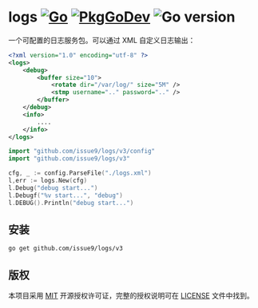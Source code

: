 logs
[![Go](https://github.com/issue9/logs/workflows/Go/badge.svg)](https://github.com/issue9/logs/actions?query=workflow%3AGo)
[![PkgGoDev](https://pkg.go.dev/badge/github.com/issue9/logs/v3)](https://pkg.go.dev/github.com/issue9/logs/v3)
![Go version](https://img.shields.io/github/go-mod/go-version/issue9/logs)
======

一个可配置的日志服务包。可以通过 XML 自定义日志输出：

```xml
<?xml version="1.0" encoding="utf-8" ?>
<logs>
    <debug>
        <buffer size="10">
            <rotate dir="/var/log/" size="5M" />
            <stmp username=".." password=".." />
        </buffer>
    </debug>
    <info>
        ....
    </info>
</logs>
```

```go
import "github.com/issue9/logs/v3/config"
import "github.com/issue9/logs/v3"

cfg, _ := config.ParseFile("./logs.xml")
l,err := logs.New(cfg)
l.Debug("debug start...")
l.Debugf("%v start...", "debug")
l.DEBUG().Println("debug start...")
```

安装
---

```shell
go get github.com/issue9/logs/v3
```

版权
---

本项目采用 [MIT](https://opensource.org/licenses/MIT) 开源授权许可证，完整的授权说明可在 [LICENSE](LICENSE) 文件中找到。
